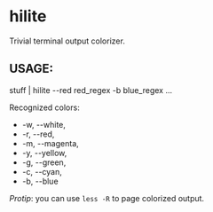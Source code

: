 # hilite

Trivial terminal output colorizer.

## USAGE:

 stuff | hilite --red red_regex -b blue_regex ...

Recognized colors:
 * -w, --white,
 * -r, --red,
 * -m, --magenta,
 * -y, --yellow,
 * -g, --green,
 * -c, --cyan,
 * -b, --blue

*Protip*: you can use `less -R` to page colorized output.
